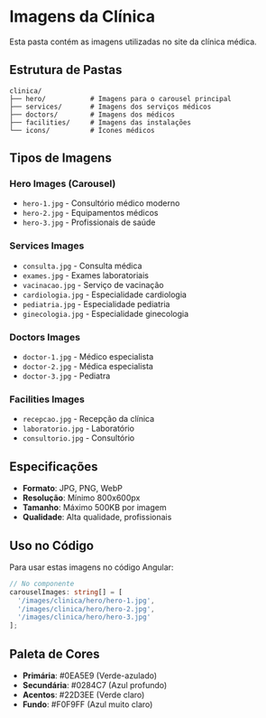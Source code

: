 # Imagens da Clínica

Esta pasta contém as imagens utilizadas no site da clínica médica.

## Estrutura de Pastas

```
clinica/
├── hero/           # Imagens para o carousel principal
├── services/       # Imagens dos serviços médicos
├── doctors/        # Imagens dos médicos
├── facilities/     # Imagens das instalações
└── icons/          # Ícones médicos
```

## Tipos de Imagens

### Hero Images (Carousel)
- `hero-1.jpg` - Consultório médico moderno
- `hero-2.jpg` - Equipamentos médicos
- `hero-3.jpg` - Profissionais de saúde

### Services Images
- `consulta.jpg` - Consulta médica
- `exames.jpg` - Exames laboratoriais
- `vacinacao.jpg` - Serviço de vacinação
- `cardiologia.jpg` - Especialidade cardiologia
- `pediatria.jpg` - Especialidade pediatria
- `ginecologia.jpg` - Especialidade ginecologia

### Doctors Images
- `doctor-1.jpg` - Médico especialista
- `doctor-2.jpg` - Médica especialista
- `doctor-3.jpg` - Pediatra

### Facilities Images
- `recepcao.jpg` - Recepção da clínica
- `laboratorio.jpg` - Laboratório
- `consultorio.jpg` - Consultório

## Especificações

- **Formato**: JPG, PNG, WebP
- **Resolução**: Mínimo 800x600px
- **Tamanho**: Máximo 500KB por imagem
- **Qualidade**: Alta qualidade, profissionais

## Uso no Código

Para usar estas imagens no código Angular:

```typescript
// No componente
carouselImages: string[] = [
  '/images/clinica/hero/hero-1.jpg',
  '/images/clinica/hero/hero-2.jpg',
  '/images/clinica/hero/hero-3.jpg'
];
```

## Paleta de Cores

- **Primária**: #0EA5E9 (Verde-azulado)
- **Secundária**: #0284C7 (Azul profundo)
- **Acentos**: #22D3EE (Verde claro)
- **Fundo**: #F0F9FF (Azul muito claro) 